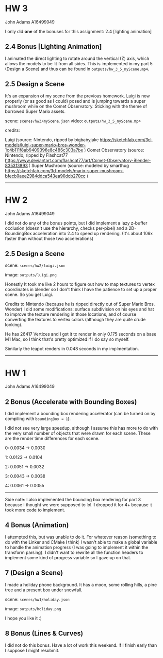 # HW 3
John Adams A16499049

I only did **one** of the bonuses for this assignment: 2.4 [lighting animation]

## 2.4 Bonus [Lighting Animation]

I animated the direct lighting to rotate around the vertical (Z) axis, which allows the models to be lit from all sides. This is implemented in my part 5 (Design a Scene) and thus can be found in `outputs/hw_3_5_myScene.mp4`.

## 2.5 Design a Scene

It's an expansion of my scene from the previous homework. Luigi is now properly (or as good as I could) posed and is jumping towards a super mushroom while on the Comet Observatory. Sticking with the theme of borrowed Super Mario assets.

scene: `scenes/hw3/myScene.json`
video: `outputs/hw_3_5_myScene.mp4`

credits:

Luigi (source: Nintendo, ripped by bigbabyjake https://sketchfab.com/3d-models/luigi-super-mario-bros-wonder-1c4b111f8ab9409396e8c486c303a7be )
Comet Observatory (source: Nintendo, ripped by Flashcat77 https://www.deviantart.com/flashcat77/art/Comet-Observatory-Blender-835313893 )
Super Mushroom (source: modeled by smarthug https://sketchfab.com/3d-models/mario-super-mushroom-bfecb0aee2984ddca543ea90dcb270cc )

----------------------------------------------

# HW 2
John Adams A16499049

I did not do any of the bonus points, but I did implement a lazy z-buffer occlusion (doesn't use the hierarchy, checks per-pixel) and a 2D-BoundingBox acceleration into 2.4 to speed up rendering. (It's about 106x faster than without those two accelerations)

## 2.5 Design a Scene

scene: `scenes/hw2/luigi.json`

image: `outputs/luigi.png`

Honestly It took me like 2 hours to figure out how to map textures to vertex coordinates in blender so I don't think I have the patience to set up a proper scene. So you get Luigi.

Credits to Nintendo (because he is ripped directly out of Super Mario Bros. Wonder) I did some modifications: surface subdivision on his eyes and hat to improve the texture rendering in those locations, and of course converting the textures to vertex colors (although they are quite crude looking).

He has 26417 Vertices and I got it to render in only 0.175 seconds on a base M1 Mac, so I think that's pretty optimized if I do say so myself.

Similarly the teapot renders in 0.048 seconds in my implmentation.

------------------------------------------------

# HW 1
John Adams A16499049


## 2 Bonus (Accelerate with Bounding Boxes)
I did implement a bounding box rendering accelerator
(can be turned on by compiling with `boundingBox = 1`).

I did not see very large speedup, although I assume this has more to do with the very small number of objects that were drawn for each scene. These are the render time differences for each scene.

0: 0.0034 -> 0.0030

1: 0.0122 -> 0.0104

2: 0.0051 -> 0.0032

3: 0.0043 -> 0.0038

4: 0.0061 -> 0.0055

---

Side note: I also implemented the bounding box rendering for part 3 because I thought we were supposed to lol. I dropped it for 4+ because it took more code to implement.

## 4 Bonus (Animation)
I attempted this, but was unable to do it. For whatever reason (something to do with the Linker and CMake I think) I wasn't able to make a global variable to handle the animation progress (I was going to implement it within the transform parsing). I didn't want to rewrite all the function headers to implement some kind of progress variable so I gave up on that.


## 7 (Design a Scene)
I made a holiday phone background. It has a moon, some rolling hills, a pine tree and a present box under snowfall.

scene: `scenes/hw1/holiday.json`

image: `outputs/holiday.png`

I hope you like it :)


## 8 Bonus (Lines & Curves)
I did not do this bonus. Have a lot of work this weekend. If I finish early than I suppose I might resubmit.
